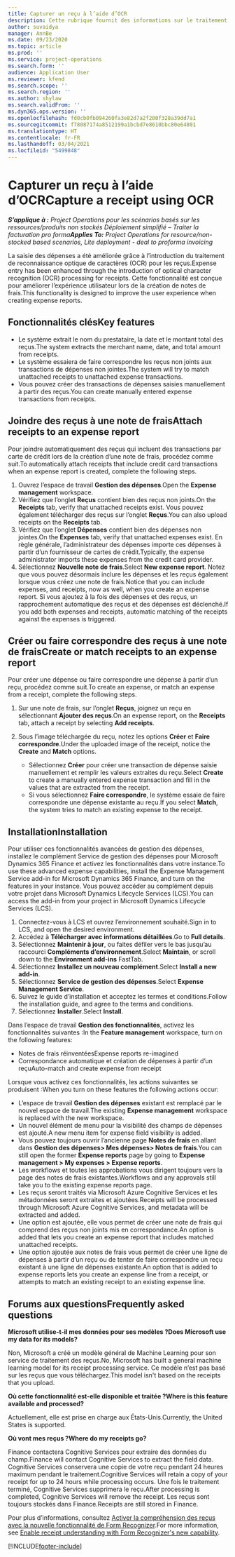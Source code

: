 ```yaml
---
title: Capturer un reçu à l’aide d’OCR
description: Cette rubrique fournit des informations sur le traitement de la reconnaissance optique de caractères (OCR) pour les reçus.
author: suvaidya
manager: AnnBe
ms.date: 09/23/2020
ms.topic: article
ms.prod: ''
ms.service: project-operations
ms.search.form: ''
audience: Application User
ms.reviewer: kfend
ms.search.scope: ''
ms.search.region: ''
ms.author: shylaw
ms.search.validFrom: ''
ms.dyn365.ops.version: ''
ms.openlocfilehash: fd0cb0fb094260fa3e82d7a2f200f328a39dd7a1
ms.sourcegitcommit: f78087174a8512199a1bcbd7e8610bbc80e64801
ms.translationtype: HT
ms.contentlocale: fr-FR
ms.lasthandoff: 03/04/2021
ms.locfileid: "5499848"
---
```

# <a name="capture-a-receipt-using-ocr"></a><span data-ttu-id="dea40-103">Capturer un reçu à l’aide d’OCR</span><span class="sxs-lookup"><span data-stu-id="dea40-103">Capture a receipt using OCR</span></span>

<span data-ttu-id="dea40-104">_**S’applique à :** Project Operations pour les scénarios basés sur les ressources/produits non stockés Déploiement simplifié – Traiter la facturation pro forma_</span><span class="sxs-lookup"><span data-stu-id="dea40-104">_**Applies To:** Project Operations for resource/non-stocked based scenarios, Lite deployment - deal to proforma invoicing_</span></span>

<span data-ttu-id="dea40-105">La saisie des dépenses a été améliorée grâce à l’introduction du traitement de reconnaissance optique de caractères (OCR) pour les reçus.</span><span class="sxs-lookup"><span data-stu-id="dea40-105">Expense entry has been enhanced through the introduction of optical character recognition (OCR) processing for receipts.</span></span> <span data-ttu-id="dea40-106">Cette fonctionnalité est conçue pour améliorer l’expérience utilisateur lors de la création de notes de frais.</span><span class="sxs-lookup"><span data-stu-id="dea40-106">This functionality is designed to improve the user experience when creating expense reports.</span></span>

## <a name="key-features"></a><span data-ttu-id="dea40-107">Fonctionnalités clés</span><span class="sxs-lookup"><span data-stu-id="dea40-107">Key features</span></span>

- <span data-ttu-id="dea40-108">Le système extrait le nom du prestataire, la date et le montant total des reçus.</span><span class="sxs-lookup"><span data-stu-id="dea40-108">The system extracts the merchant name, date, and total amount from receipts.</span></span>
- <span data-ttu-id="dea40-109">Le système essaiera de faire correspondre les reçus non joints aux transactions de dépenses non jointes.</span><span class="sxs-lookup"><span data-stu-id="dea40-109">The system will try to match unattached receipts to unattached expense transactions.</span></span>
- <span data-ttu-id="dea40-110">Vous pouvez créer des transactions de dépenses saisies manuellement à partir des reçus.</span><span class="sxs-lookup"><span data-stu-id="dea40-110">You can create manually entered expense transactions from receipts.</span></span>

## <a name="attach-receipts-to-an-expense-report"></a><span data-ttu-id="dea40-111">Joindre des reçus à une note de frais</span><span class="sxs-lookup"><span data-stu-id="dea40-111">Attach receipts to an expense report</span></span>

<span data-ttu-id="dea40-112">Pour joindre automatiquement des reçus qui incluent des transactions par carte de crédit lors de la création d’une note de frais, procédez comme suit.</span><span class="sxs-lookup"><span data-stu-id="dea40-112">To automatically attach receipts that include credit card transactions when an expense report is created, complete the following steps.</span></span>

  1. <span data-ttu-id="dea40-113">Ouvrez l’espace de travail **Gestion des dépenses**.</span><span class="sxs-lookup"><span data-stu-id="dea40-113">Open the **Expense management** workspace.</span></span>
  2. <span data-ttu-id="dea40-114">Vérifiez que l’onglet **Reçus** contient bien des reçus non joints.</span><span class="sxs-lookup"><span data-stu-id="dea40-114">On the **Receipts** tab, verify that unattached receipts exist.</span></span> <span data-ttu-id="dea40-115">Vous pouvez également télécharger des reçus sur l’onglet **Reçus**.</span><span class="sxs-lookup"><span data-stu-id="dea40-115">You can also upload receipts on the **Receipts** tab.</span></span>
  3. <span data-ttu-id="dea40-116">Vérifiez que l’onglet **Dépenses** contient bien des dépenses non jointes.</span><span class="sxs-lookup"><span data-stu-id="dea40-116">On the **Expenses** tab, verify that unattached expenses exist.</span></span> <span data-ttu-id="dea40-117">En règle générale, l’administrateur des dépenses importe ces dépenses à partir d’un fournisseur de cartes de crédit.</span><span class="sxs-lookup"><span data-stu-id="dea40-117">Typically, the expense administrator imports these expenses from the credit card provider.</span></span>
  4. <span data-ttu-id="dea40-118">Sélectionnez **Nouvelle note de frais**.</span><span class="sxs-lookup"><span data-stu-id="dea40-118">Select **New expense report**.</span></span> <span data-ttu-id="dea40-119">Notez que vous pouvez désormais inclure les dépenses et les reçus également lorsque vous créez une note de frais.</span><span class="sxs-lookup"><span data-stu-id="dea40-119">Notice that you can include expenses, and receipts, now as well, when you create an expense report.</span></span> <span data-ttu-id="dea40-120">Si vous ajoutez à la fois des dépenses et des reçus, un rapprochement automatique des reçus et des dépenses est déclenché.</span><span class="sxs-lookup"><span data-stu-id="dea40-120">If you add both expenses and receipts, automatic matching of the receipts against the expenses is triggered.</span></span>

## <a name="create-or-match-receipts-to-an-expense-report"></a><span data-ttu-id="dea40-121">Créer ou faire correspondre des reçus à une note de frais</span><span class="sxs-lookup"><span data-stu-id="dea40-121">Create or match receipts to an expense report</span></span>
<span data-ttu-id="dea40-122">Pour créer une dépense ou faire correspondre une dépense à partir d’un reçu, procédez comme suit.</span><span class="sxs-lookup"><span data-stu-id="dea40-122">To create an expense, or match an expense from a receipt, complete the following steps.</span></span>

  1. <span data-ttu-id="dea40-123">Sur une note de frais, sur l’onglet **Reçus**, joignez un reçu en sélectionnant **Ajouter des reçus**.</span><span class="sxs-lookup"><span data-stu-id="dea40-123">On an expense report, on the **Receipts** tab, attach a receipt by selecting **Add receipts**.</span></span>
  2. <span data-ttu-id="dea40-124">Sous l’image téléchargée du reçu, notez les options **Créer** et **Faire correspondre**.</span><span class="sxs-lookup"><span data-stu-id="dea40-124">Under the uploaded image of the receipt, notice the **Create** and **Match** options.</span></span>

      - <span data-ttu-id="dea40-125">Sélectionnez **Créer** pour créer une transaction de dépense saisie manuellement et remplir les valeurs extraites du reçu.</span><span class="sxs-lookup"><span data-stu-id="dea40-125">Select **Create** to create a manually entered expense transaction and fill in the values that are extracted from the receipt.</span></span>
      - <span data-ttu-id="dea40-126">Si vous sélectionnez **Faire correspondre**, le système essaie de faire correspondre une dépense existante au reçu.</span><span class="sxs-lookup"><span data-stu-id="dea40-126">If you select **Match**, the system tries to match an existing expense to the receipt.</span></span>

## <a name="installation"></a><span data-ttu-id="dea40-127">Installation</span><span class="sxs-lookup"><span data-stu-id="dea40-127">Installation</span></span>

<span data-ttu-id="dea40-128">Pour utiliser ces fonctionnalités avancées de gestion des dépenses, installez le complément Service de gestion des dépenses pour Microsoft Dynamics 365 Finance et activez les fonctionnalités dans votre instance.</span><span class="sxs-lookup"><span data-stu-id="dea40-128">To use these advanced expense capabilities, install the Expense Management Service add-in for Microsoft Dynamics 365 Finance, and turn on the features in your instance.</span></span> <span data-ttu-id="dea40-129">Vous pouvez accéder au complément depuis votre projet dans Microsoft Dynamics Lifecycle Services (LCS).</span><span class="sxs-lookup"><span data-stu-id="dea40-129">You can access the add-in from your project in Microsoft Dynamics Lifecycle Services (LCS).</span></span>

1. <span data-ttu-id="dea40-130">Connectez-vous à LCS et ouvrez l’environnement souhaité.</span><span class="sxs-lookup"><span data-stu-id="dea40-130">Sign in to LCS, and open the desired environment.</span></span>
2. <span data-ttu-id="dea40-131">Accédez à **Télécharger avec informations détaillées**.</span><span class="sxs-lookup"><span data-stu-id="dea40-131">Go to **Full details**.</span></span>
3. <span data-ttu-id="dea40-132">Sélectionnez **Maintenir à jour**, ou faites défiler vers le bas jusqu’au raccourci **Compléments d’environnement**.</span><span class="sxs-lookup"><span data-stu-id="dea40-132">Select **Maintain**, or scroll down to the **Environment add-ins** FastTab.</span></span>
4. <span data-ttu-id="dea40-133">Sélectionnez **Installez un nouveau complément**.</span><span class="sxs-lookup"><span data-stu-id="dea40-133">Select **Install a new add-in**.</span></span>
5. <span data-ttu-id="dea40-134">Sélectionnez **Service de gestion des dépenses**.</span><span class="sxs-lookup"><span data-stu-id="dea40-134">Select **Expense Management Service**.</span></span>
6. <span data-ttu-id="dea40-135">Suivez le guide d’installation et acceptez les termes et conditions.</span><span class="sxs-lookup"><span data-stu-id="dea40-135">Follow the installation guide, and agree to the terms and conditions.</span></span>
7. <span data-ttu-id="dea40-136">Sélectionnez **Installer**.</span><span class="sxs-lookup"><span data-stu-id="dea40-136">Select **Install**.</span></span>

<span data-ttu-id="dea40-137">Dans l’espace de travail **Gestion des fonctionnalités**, activez les fonctionnalités suivantes :</span><span class="sxs-lookup"><span data-stu-id="dea40-137">In the **Feature management** workspace, turn on the following features:</span></span>

- <span data-ttu-id="dea40-138">Notes de frais réinventées</span><span class="sxs-lookup"><span data-stu-id="dea40-138">Expense reports re-imagined</span></span>
- <span data-ttu-id="dea40-139">Correspondance automatique et création de dépenses à partir d’un reçu</span><span class="sxs-lookup"><span data-stu-id="dea40-139">Auto-match and create expense from receipt</span></span>

<span data-ttu-id="dea40-140">Lorsque vous activez ces fonctionnalités, les actions suivantes se produisent :</span><span class="sxs-lookup"><span data-stu-id="dea40-140">When you turn on these features the following actions occur:</span></span>

- <span data-ttu-id="dea40-141">L’espace de travail **Gestion des dépenses** existant est remplacé par le nouvel espace de travail.</span><span class="sxs-lookup"><span data-stu-id="dea40-141">The existing **Expense management** workspace is replaced with the new workspace.</span></span>
- <span data-ttu-id="dea40-142">Un nouvel élément de menu pour la visibilité des champs de dépenses est ajouté.</span><span class="sxs-lookup"><span data-stu-id="dea40-142">A new menu item for expense field visibility is added.</span></span>
- <span data-ttu-id="dea40-143">Vous pouvez toujours ouvrir l’ancienne page **Notes de frais** en allant dans **Gestion des dépenses> Mes dépenses> Notes de frais**.</span><span class="sxs-lookup"><span data-stu-id="dea40-143">You can still open the former **Expense reports** page by going to **Expense management > My expenses > Expense reports**.</span></span>
- <span data-ttu-id="dea40-144">Les workflows et toutes les approbations vous dirigent toujours vers la page des notes de frais existantes.</span><span class="sxs-lookup"><span data-stu-id="dea40-144">Workflows and any approvals still take you to the existing expense reports page.</span></span>
- <span data-ttu-id="dea40-145">Les reçus seront traités via Microsoft Azure Cognitive Services et les métadonnées seront extraites et ajoutées.</span><span class="sxs-lookup"><span data-stu-id="dea40-145">Receipts will be processed through Microsoft Azure Cognitive Services, and metadata will be extracted and added.</span></span>
- <span data-ttu-id="dea40-146">Une option est ajoutée, elle vous permet de créer une note de frais qui comprend des reçus non joints mis en correspondance.</span><span class="sxs-lookup"><span data-stu-id="dea40-146">An option is added that lets you create an expense report that includes matched unattached receipts.</span></span>
- <span data-ttu-id="dea40-147">Une option ajoutée aux notes de frais vous permet de créer une ligne de dépenses à partir d’un reçu ou de tenter de faire correspondre un reçu existant à une ligne de dépenses existante.</span><span class="sxs-lookup"><span data-stu-id="dea40-147">An option that is added to expense reports lets you create an expense line from a receipt, or attempts to match an existing receipt to an existing expense line.</span></span>

## <a name="frequently-asked-questions"></a><span data-ttu-id="dea40-148">Forums aux questions</span><span class="sxs-lookup"><span data-stu-id="dea40-148">Frequently asked questions</span></span>

<span data-ttu-id="dea40-149">**Microsoft utilise-t-il mes données pour ses modèles ?**</span><span class="sxs-lookup"><span data-stu-id="dea40-149">**Does Microsoft use my data for its models?**</span></span>

<span data-ttu-id="dea40-150">Non, Microsoft a créé un modèle général de Machine Learning pour son service de traitement des reçus.</span><span class="sxs-lookup"><span data-stu-id="dea40-150">No, Microsoft has built a general machine learning model for its receipt processing service.</span></span> <span data-ttu-id="dea40-151">Ce modèle n’est pas basé sur les reçus que vous téléchargez.</span><span class="sxs-lookup"><span data-stu-id="dea40-151">This model isn't based on the receipts that you upload.</span></span>

<span data-ttu-id="dea40-152">**Où cette fonctionnalité est-elle disponible et traitée ?**</span><span class="sxs-lookup"><span data-stu-id="dea40-152">**Where is this feature available and processed?**</span></span>

<span data-ttu-id="dea40-153">Actuellement, elle est prise en charge aux États-Unis.</span><span class="sxs-lookup"><span data-stu-id="dea40-153">Currently, the United States is supported.</span></span>

<span data-ttu-id="dea40-154">**Où vont mes reçus ?**</span><span class="sxs-lookup"><span data-stu-id="dea40-154">**Where do my receipts go?**</span></span>

<span data-ttu-id="dea40-155">Finance contactera Cognitive Services pour extraire des données du champ.</span><span class="sxs-lookup"><span data-stu-id="dea40-155">Finance will contact Cognitive Services to extract the field data.</span></span> <span data-ttu-id="dea40-156">Cognitive Services conservera une copie de votre reçu pendant 24 heures maximum pendant le traitement.</span><span class="sxs-lookup"><span data-stu-id="dea40-156">Cognitive Services will retain a copy of your receipt for up to 24 hours while processing occurs.</span></span> <span data-ttu-id="dea40-157">Une fois le traitement terminé, Cognitive Services supprimera le reçu.</span><span class="sxs-lookup"><span data-stu-id="dea40-157">After processing is completed, Cognitive Services will remove the receipt.</span></span> <span data-ttu-id="dea40-158">Les reçus sont toujours stockés dans Finance.</span><span class="sxs-lookup"><span data-stu-id="dea40-158">Receipts are still stored in Finance.</span></span>

<span data-ttu-id="dea40-159">Pour plus d’informations, consultez [Activer la compréhension des reçus avec la nouvelle fonctionnalité de Form Recognizer](https://azure.microsoft.com/blog/enable-receipt-understanding-with-form-recognizer-s-new-capability/).</span><span class="sxs-lookup"><span data-stu-id="dea40-159">For more information, see [Enable receipt understanding with Form Recognizer's new capability](https://azure.microsoft.com/blog/enable-receipt-understanding-with-form-recognizer-s-new-capability/).</span></span>


[!INCLUDE[footer-include](../includes/footer-banner.md)]
